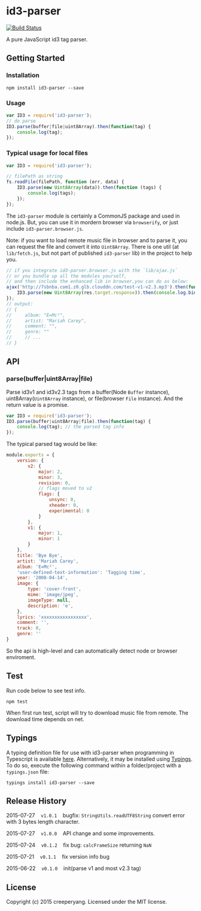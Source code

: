 ﻿# id3-parser

[![Build Status](https://travis-ci.org/creeperyang/id3-parser.svg?branch=master)](https://travis-ci.org/creeperyang/id3-parser)

A pure JavaScript id3 tag parser.

## Getting Started

### Installation 

```shell
npm install id3-parser --save
```

### Usage

```js
var ID3 = require('id3-parser');
// do parse
ID3.parse(buffer|file|uint8Array).then(function(tag) {
    console.log(tag);
});
```

### Typical usage for local files
```js
var ID3 = require('id3-parser');

// filePath as string
fs.readFile(filePath, function (err, data) {
    ID3.parse(new Uint8Array(data)).then(function (tags) {
        console.log(tags);
    });
});
```

The `id3-parser` module is certainly a CommonJS package and used in node.js. But, you can use it in mordern browser via `browserify`, or just include `id3-parser.browser.js`.

Note: if you want to load remote music file in browser and to parse it, you can request the file and convert it into `Uint8Array`. There is one util (at `lib/fetch.js`, but not part of published `id3-parser` lib) in the project to help you.

```js
// if you integrate id3-parser.browser.js with the `lib/ajax.js`
// or you bundle up all the modules yourself,
// and then include the enhanced lib in browser,you can do as below:
ajax('http://7sbnba.com1.z0.glb.clouddn.com/test-v1-v2.3.mp3').then(function(res) {
    ID3.parse(new Uint8Array(res.target.response)).then(console.log.bind(console));
});
// output:
// {
//     album: "E=Mc²",
//     artist: "Mariah Carey",
//     comment: "",
//     genre: ""
//     // ...
// }
```

## API

### parse(buffer|uint8Array|file)

Parse id3v1 and id3v2.3 tags from a buffer(Node `Buffer` instance), uint8Array(`Uint8Array` instance), or file(browser `File` instance). And the return value is a promise.

```js
var ID3 = require('id3-parser');
ID3.parse(buffer|uint8Array|file).then(function(tag) {
    console.log(tag); // the parsed tag info
}); 
```

The typical parsed tag would be like:

```js
module.exports = {
    version: {
        v2: {
            major: 2,
            minor: 3,
            revision: 0,
            // flags moved to v2
            flags: {
                unsync: 0,
                xheader: 0,
                experimental: 0
            }
        },
        v1: {
            major: 1,
            minor: 1
        }
    },
    title: 'Bye Bye',
    artist: 'Mariah Carey',
    album: 'E=Mc²',
    'user-defined-text-information': 'Tagging time',
    year: '2008-04-14',
    image: {
        type: 'cover-front',
        mime: 'image/jpeg',
        imageType: null,
        description: 'e',
    },
    lyrics: 'xxxxxxxxxxxxxxxxx',
    comment: '',
    track: 0,
    genre: ''
}
```

So the api is high-level and can automatically detect node or browser enviroment.

## Test

Run code below to see test info.

```shell
npm test
```

When first run test, script will try to download music file from remote. The download time depends on net.

## Typings

A typing definition file for use with id3-parser when programming in Typescript is available [here](https://github.com/dvdcxn/typed-id3-parser). Alternatively, it may be installed using [Typings](https://github.com/typings/typings). To do so, execute the following command within a folder/project with a `typings.json` file:

```shell
typings install id3-parser --save
```

## Release History

2015-07-27&nbsp;&nbsp;&nbsp;&nbsp;`v1.0.1`&nbsp;&nbsp;&nbsp;&nbsp;bugfix: `StringUtils.readUTF8String` convert error with 3 bytes length character.

2015-07-27&nbsp;&nbsp;&nbsp;&nbsp;`v1.0.0`&nbsp;&nbsp;&nbsp;&nbsp;API change and some improvements.

2015-07-24&nbsp;&nbsp;&nbsp;&nbsp;`v0.1.2`&nbsp;&nbsp;&nbsp;&nbsp;fix bug: `calcFrameSize` returning `NaN`

2015-07-21&nbsp;&nbsp;&nbsp;&nbsp;`v0.1.1`&nbsp;&nbsp;&nbsp;&nbsp;fix version info bug

2015-06-22&nbsp;&nbsp;&nbsp;&nbsp;`v0.1.0`&nbsp;&nbsp;&nbsp;&nbsp;init(parse v1 and most v2.3 tag)

## License
Copyright (c) 2015 creeperyang. Licensed under the MIT license.
